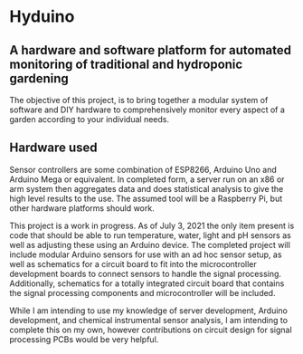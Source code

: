 # Hyduino
## A hardware and software platform for automated monitoring of traditional and hydroponic gardening

The objective of this project, is to bring together a modular system of software and DIY hardware to comprehensively monitor every aspect of a garden according to your individual needs.

## Hardware used

Sensor controllers are some combination of ESP8266, Arduino Uno and Arduino Mega or equivalent. In completed form, a server run on an x86 or arm system then aggregates data and does statistical analysis to give the high level results to the use. The assumed tool will be a Raspberry Pi, but other hardware platforms should work.

This project is a work in progress. As of July 3, 2021 the only item present is code that should be able to run temperature, water, light and pH sensors as well as adjusting these using an Arduino device. The completed project will include modular Arduino sensors for use with an ad hoc sensor setup, as well as schematics for a circuit board to fit into the microcontroller development boards to connect sensors to handle the signal processing. Additionally, schematics for a totally integrated circuit board that contains the signal processing components and microcontroller will be included.

While I am intending to use my knowledge of server development, Arduino development, and chemical instrumental sensor analysis, I am intending to complete this on my own, however contributions on circuit design for signal processing PCBs would be very helpful.
